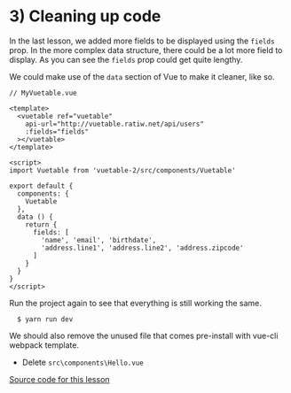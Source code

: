 
# 3) Cleaning up code

In the last lesson, we added more fields to be displayed using the `fields` prop. In the more complex data structure, there could be a lot more field to display. As you can see the `fields` prop could get quite lengthy.

We could make use of the `data` section of Vue to make it cleaner, like so.

```vue
// MyVuetable.vue

<template>
  <vuetable ref="vuetable"
    api-url="http://vuetable.ratiw.net/api/users"
    :fields="fields"
  ></vuetable>
</template>

<script>
import Vuetable from 'vuetable-2/src/components/Vuetable'

export default {
  components: {
    Vuetable
  },
  data () {
    return {
      fields: [
        'name', 'email', 'birthdate',
        'address.line1', 'address.line2', 'address.zipcode'
      ]
    }
  }
}
</script>
```

Run the project again to see that everything is still working the same.
```shell
  $ yarn run dev
```

We should also remove the unused file that comes pre-install with vue-cli webpack template.
- Delete `src\components\Hello.vue`

[Source code for this lesson](https://github.com/ratiw/vuetable-2-tutorial/tree/lesson-3)

